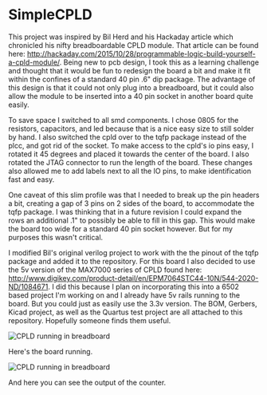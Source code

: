 # SimpleCPLD

  This project was inspired by Bil Herd and his Hackaday article which chronicled his nifty breadboardable CPLD module. That article can be found here: http://hackaday.com/2015/10/28/programmable-logic-build-yourself-a-cpld-module/. Being new to pcb design, I took this as a learning challenge and thought that it would be fun to redesign the board a bit and make it fit within the confines of a standard 40 pin .6" dip package. The advantage of this design is that it could not only plug into a breadboard, but it could also allow the module to be inserted into a 40 pin socket in another board quite easily.
  
  To save space I switched to all smd components. I chose 0805 for the resistors, capacitors, and led because that is a nice easy size to still solder by hand. I also switched the cpld over to the tqfp package instead of the plcc, and got rid of the socket. To make access to the cpld's io pins easy, I rotated it 45 degrees and placed it towards the center of the board. I also rotated the JTAG connector to run the length of the board. These changes also allowed me to add labels next to all the IO pins, to make identification fast and easy.
  
  One caveat of this slim profile was that I needed to break up the pin headers a bit, creating a gap of 3 pins on 2 sides of the board, to accommodate the tqfp package. I was thinking that in a future revision I could expand the rows an additional .1" to possibly be able to fill in this gap. This would make the board too wide for a standard 40 pin socket however. But for my purposes this wasn't critical. 
  
  I modified Bil's original verilog project to work with the the pinout of the tqfp package and added it to the repository. For this board I also decided to use the 5v version of the MAX7000 series of CPLD found here: http://www.digikey.com/product-detail/en/EPM7064STC44-10N/544-2020-ND/1084671. I did this because I plan on incorporating this into a 6502 based project I'm working on and I already have 5v rails running to the board. But you could just as easily use the 3.3v version. 
  The BOM, Gerbers, Kicad project, as well as the Quartus test project are all attached to this repository. Hopefully someone finds them useful. 
  
![CPLD running in breadboard](https://lh3.googleusercontent.com/av8nnMcgbtgE0rYsiPDawZXr5bEB3fctsxjwloPS2dZgu7WzsU-C5SJQ33Zi-gZXLYaKjKc7YCEP9SrSuuUPOisLDz7epAx9fMI39tdgWG9M3-C_L56YumkcsnYBh6-0wIvMX-6juH9gop4cmmXxu89dKNCPwWUDl-Tt470s2g4zLUYoqcxj0XgXz0KaaKpQmClMx5MiEgSXljlspDsUE4krgCUJWIBd8q9NbHWQB60gitG7sVUSi0zc1USamrG46cgEt22aky6ZdlBfr8ie5xZkSuf0QfL9O0rt4t22h808J1cboFEdaOeu1vd6o0JbxZYf-tkaRE7A9O3ZLsrLJXoMj5h1KZAahEiojUX4-f7yVrNd2xg7OxJsP4RrP-3dkDOLUO7dsoxcJIljKtuDrJycQKY2L4tgGBhgHrkvOxwY_JaXwivN6ZLr-1R7zVnUk7DAh69Pm47XqD6_IyuFSZBtWfaqrDWm3AIQ2y-tzJIRtzXVvmUUcHxlPyclO0dZrhos9W2XXVUu5xkP7_KaqkApu5K_A3OBqm6xe2l6Y7K_=w874-h655-no)
  
  Here's the board running.
  
![CPLD running in breadboard](https://lh3.googleusercontent.com/5-pRYN3cuG7GWGQIAWMh0qmwWP_v0dWWxngDNuo_-k2mjshwSoBfPTyezUBCkyKRG7GwKLM-pRc3-du1UbYyP1VUpqJJgnjcQvU9CuAcC1L4gcTM--z8wgUZvpxVEfw228bzqO_X-hHBmr5Rv4heUnFOi6UIdjScjiwHuM3QBeNq4EfitX9PY6mrbhgIhN5y3HNQtp4WksrwD3eZuJ6f5u3jqNOnDaeaBCgh9qML3On1zLXBCFTT6RaRYFtNJlrR_MxLayIN4Q1MBEh3YijAkGIw_m4liSJKvwqYLrGVRpWrePhGCZws0-gedY8ipB79NslNCuIyZMetCLS8gP37apHw7y-gQ0XSjPLDUeNRfAtsO25-SiT20wwWgRmNj7zIw25pnhTIzIJK1fUhz0x9H-DxrFgcSg8ENseJ_WMGltCZBoMYdiIwyQF65UqjCfYB-kRuhREjZ_X1OCXiV5dhooqyzfoAXB2Y76tbSMZZ8JLdj-gswfZCeG_HkqsKMJ-U_Jd9jddB6wvAj4P9Zb2Cs4RidAd0FCL6BLAGwBGdSxas=w874-h655-no)
  
And here you can see the output of the counter.
